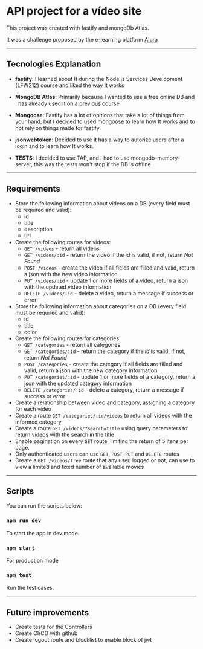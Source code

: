 # API project for a vídeo site
This project was created with fastify and mongoDb Atlas.

It was a challenge proposed by the e-learning platform [Alura](https://www.alura.com.br/challenges/back-end/)

___

## Tecnologies Explanation

- **fastify**: I learned about It during the Node.js Services Development (LFW212) course and liked the way It works

- **MongoDB Atlas**: Primarily because I wanted to use a free online DB and I has already used It on a previous course

- **Mongoose**: Fastify has a lot of opitions that take a lot of things from your hand, but I decided to used mongoose to learn how It works and to not rely on things made for fastify.

- **jsonwebtoken**: Decided to use it has a way to autorize users after a login and to learn how It works.

- **TESTS**: I decided to use TAP, and I had to use mongodb-memory-server, this way the tests won't stop if the DB is offline

___

## Requirements

- Store the following information about videos on a DB (every field must be required and valid):
  - id
  - title
  - description
  - url
- Create the following routes for videos:
  - `GET /videos` - return all videos
  - `GET /videos/:id` - return the video if the *id* is valid, if not, return *Not Found*
  - `POST /videos` - create the video if all fields are filled and valid, return a json with the new video information
  - `PUT /videos/:id` - update 1 or more fields of a video, return a json with the updated video information
  - `DELETE /videos/:id` - delete a video, return a message if success or error
- Store the following information about categories on a DB (every field must be required and valid):
  - id
  - title
  - color
- Create the following routes for categories:
  - `GET /categories` - return all categories
  - `GET /categories/:id` - return the category if the *id* is valid, if not, return *Not Found*
  - `POST /categories` - create the category if all fields are filled and valid, return a json with the new category information
  - `PUT /categories/:id` - update 1 or more fields of a category, return a json with the updated category information
  - `DELETE /categories/:id` - delete a category, return a message if success or error
- Create a relationship between video and category, assigning a category for each video
- Create a route `GET /categories/:id/videos` to return all videos with the informed category
- Create a route `GET /videos/?search=title` using query parameters to return videos with the search in the title
- Enable pagination on every `GET` route, limiting the return of 5 itens per page.
- Only authenticated users can use `GET`, `POST`, `PUT` and `DELETE` routes
- Create a `GET /videos/free` route that any user, logged or not, can use to view a limited and fixed number of available movies

___

## Scripts

You can run the scripts below:

### `npm run dev`

To start the app in dev mode.

### `npm start`

For production mode

### `npm test`

Run the test cases.

___

## Future improvements

- Create tests for the Controllers
- Create CI/CD with github
- Create logout route and blocklist to enable block of jwt

